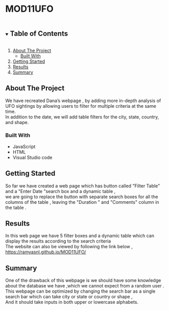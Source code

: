# MOD11UFO
<!-- TABLE OF CONTENTS -->
<details open="open">
  <summary><h2 style="display: inline-block">Table of Contents</h2></summary>
  <ol>
    <li>
      <a href="#about-the-project" id='about-the-project' class='anchor' aria-hidden='true'>About The Project</a>
      <ul>
        <li><a href="#built-with" id='built-with' class='anchor' aria-hidden='true'>Built With</a></li>
      </ul>
    </li>
    <li>
      <a href="#getting-started" id='getting-started' class='anchor' aria-hidden='true'>Getting Started</a>
<!--       <ul> -->
<!--         <li><a href="#results">Results</a></li> -->
<!--         <li><a href="#installation">Installation</a></li> -->
<!--       </ul> -->
    </li>
    <li><a href='#results' id='results' class='anchor' aria-hidden='true'>Results</a></li>
    <li><a href="#summary"id='summary' class='anchor' aria-hidden='true'>Summary</a></li>
       
  </ol>
</details>



<!-- ABOUT THE PROJECT -->
## About The Project 
We have recreated Dana’s webpage , by adding more in-depth analysis of UFO sightings by allowing users to filter for multiple criteria at the same time.<br/> In addition to the date, we will add table filters for the city, state, country, and shape.<br/>


### Built With

* JavaScript
*  HTML 
* Visual Studio code

<!-- GETTING STARTED -->
## Getting Started

So far we have created a  web page which has button called "Filter Table" and a "Enter Date "search box  and a dynamic table ,<br/>we are going to replace the button with separate search boxes for all the columns of the table , leaving the "Duration " and "Comments" column in the table .<br/>
![]()


<!-- results -->
## Results

In this web page we have 5 filter boxes and a dynamic table which can display the results according to the search criteria <br/>
The website can also be viewed by following the link below ,
https://ramyasnl.github.io/MOD11UFO/

<!-- Summary -->
## Summary
One of the drawback of this webpage is we should have some knowledge about the database we have ,which we cannot expect from a random user .<br/>
This webpage can be optimized by changing the search bar as a single search bar which can take city or state or country or shape ,<br/>
And it should take inputs in both upper or lowercase alphabets.<br/>


